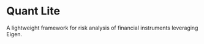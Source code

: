 # Quant Lite
A lightweight framework for risk analysis of financial instruments leveraging Eigen. 




